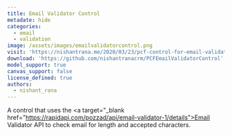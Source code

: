 ```yaml
---
title: Email Validator Control
metadate: hide
categories:
  - email
  - validation
image: /assets/images/emailvalidatorcontrol.png
visit: 'https://nishantrana.me/2020/03/23/pcf-control-for-email-validation-using-email-validator-api/'
download: 'https://github.com/nishantranacrm/PCFEmailValidatorControl'
model_support: true
canvas_support: false
license_defined: true
authors:
  - nishant_rana
---
```


A control that uses the <a target="_blank href="https://rapidapi.com/pozzad/api/email-validator-1/details">Email Validator API</a> to check email for length and accepted characters.

